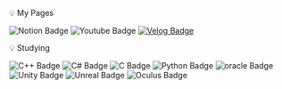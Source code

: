 

💡 My Pages

![Notion Badge](https://img.shields.io/badge/Notion-000000?style=flat-square&logo=notion&logoColor=white)
![Youtube Badge](https://img.shields.io/badge/YouTube-FF0000?style=flat-square&logo=youtube&logoColor=white)
[![Velog Badge](https://img.shields.io/badge/Velog-20C997?style=flat-square&logo=Velog&logoColor=white&link=https://velog.io/@cherry611)](https://velog.io/@cherry611)


💡 Studying 

![C++ Badge](https://img.shields.io/badge/C++-00599C?style=flat-square&logo=cplusplus&logoColor=white)
![C# Badge](https://img.shields.io/badge/CSharp-512BD4?style=flat-square&logo=csharp&logoColor=white)
![C Badge](https://img.shields.io/badge/C-A8B9CC?style=flat-square&logo=c&logoColor=white)
![Python Badge](https://img.shields.io/badge/Python-3776AB?style=flat-square&logo=python&logoColor=white)
![oracle Badge](https://img.shields.io/badge/SQL-F80000?style=flat-square&logo=oracle&logoColor=white)
<br>
![Unity Badge](https://img.shields.io/badge/Unity-000000?style=flat-square&logo=unity&logoColor=white)
![Unreal Badge](https://img.shields.io/badge/Unreal-0E1128?style=flat-square&logo=unrealengine&logoColor=white)
![Oculus Badge](https://img.shields.io/badge/Oculus-1C1E20?style=flat-square&logo=oculus&logoColor=white)

<!--
**CHERRY-611/CHERRY-611** is a ✨ _special_ ✨ repository because its `README.md` (this file) appears on your GitHub profile.

Here are some ideas to get you started:

- 🔭 I’m currently working on ...
- 🌱 I’m currently learning ...
- 👯 I’m looking to collaborate on ...
- 🤔 I’m looking for help with ...
- 💬 Ask me about ...
- 📫 How to reach me: ...
- 😄 Pronouns: ...
- ⚡ Fun fact: ...
-->
